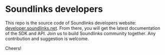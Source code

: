 # Soundlinks developers

This repo is the source code of Soundlinks developers website: [developer.soundlinks.net](developer.soundlinks.net). From there, you will get the latest documentation of the SDK and API. Join us to build Soundlinks community together. Any contribution and suggestion is welcome.

Cheers!
